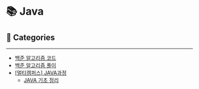 # 📚 Java

## 📁 Categories

<hr>

- <a href="https://github.com/dev-ku/Java/tree/main/BOJ">백준 알고리즘 코드</a><br>
- <a href="https://dev-ku.tistory.com/category/%EC%95%8C%EA%B3%A0%EB%A6%AC%EC%A6%98%2C%20%EC%9E%90%EB%A3%8C%EA%B5%AC%EC%A1%B0/%EB%B0%B1%EC%A4%80%20%EC%95%8C%EA%B3%A0%EB%A6%AC%EC%A6%98">백준 알고리즘 풀이</a><br>
- <a href="https://github.com/dev-ku/Java/tree/main/Multicampus">[멀티캠퍼스] JAVA과정</a>
    - <a href="https://github.com/dev-ku/Java/tree/main/Multicampus/01.%20Java">JAVA 기초 정리</a>
